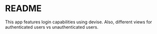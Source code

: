 # README

This app features login capabilities using devise. Also, different views for authenticated users vs unauthenticated users.